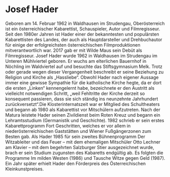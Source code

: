 # Josef Hader

 Geboren am 14. Februar 1962 in Waldhausen im Strudengau, Oberösterreich ist ein österreichischer Kabarettist, Schauspieler, Autor und Filmregisseur. Seit den 1980er Jahren ist Hader einer der bekanntesten und populärsten Kabarettisten des Landes, der auch als Hauptdarsteller und Drehbuchautor für einige der erfolgreichsten österreichischen Filmproduktionen mitverantwortlich war. 2017 gab er mit Wilde Maus sein Debüt als Filmregisseur.  Josef Hader wurde 1962 in Waldhausen im Strudengau im Unteren Mühlviertel geboren. Er wuchs am elterlichen Bauernhof in Nöchling im Waldviertel auf und besuchte das Stiftsgymnasium Melk. Trotz oder gerade wegen dieser Vergangenheit beschreibt er seine Beziehung zu Religion und Kirche als „Hassliebe“. Obwohl Hader nach eigener Aussage immer eine gewisse Sympathie für die katholische Kirche hegte, da er dort die ersten „Linken“ kennengelernt habe, bezeichnete er den Austritt als vielleicht notwendigen Schritt, „weil Fehltritte der Kirche derzeit so konsequent passieren, dass sie sich ständig ins neunzehnte Jahrhundert zurückversetzt“.Die Klosterinternatszeit war er Mitglied des Schultheaters und begann ab 1980 als Kabarettist vor Mitschülern aufzutreten. Nach der Matura leistete Hader seinen Zivildienst beim Roten Kreuz und begann ein Lehramtsstudium (Germanistik und Geschichte). 1982 schrieb er sein erstes Kabarettprogramm Fort Geschritten, welches er vor allem in niederösterreichischen Gaststätten und Wiener Fußgängerzonen zum Besten gab. Als Hader 1985 für sein zweites Bühnenprogramm Der Witzableiter und das Feuer – mit dem ehemaligen Mitschüler Otto Lechner am Klavier – mit dem begehrten Salzburger Stier ausgezeichnet wurde, brach er sein Studium zugunsten des Kabaretts endgültig ab. Es folgten die Programme Im milden Westen (1986) und Tausche Witze gegen Geld (1987). Ein Jahr später erhielt Hader den Förderpreis des Österreichischen Kleinkunstpreises. 
